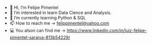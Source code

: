 - 👋 Hi, I’m Felipe Pimentel
- 👀 I’m interested in learn Data Cience and Analysis. 
- 🌱 I’m currently learning Python & SQL
- 📫 How to reach me -> felippimentel@yahoo.com
- :computer: You alson can find me -> https://www.linkedin.com/in/luiz-felipe-pimentel-saraiva-813b54229/


<!---
Fpimentel21/Fpimentel21 is a ✨ special ✨ repository because its `README.md` (this file) appears on your GitHub profile.
You can click the Preview link to take a look at your changes.
--->
